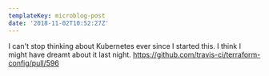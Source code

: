 ```yaml
---
templateKey: microblog-post
date: '2018-11-02T10:52:27Z'
---
```


I can&apos;t stop thinking about Kubernetes ever since I started this. I think I might have dreamt about it last night. https://github.com/travis-ci/terraform-config/pull/596

